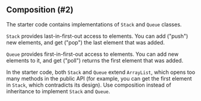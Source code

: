 ## Composition (#2)

The starter code contains implementations of `Stack` and `Queue` classes.

`Stack` provides last-in-first-out access to elements. You can add ("push")
new elements, and get ("pop") the last element that was added.

`Queue` provides first-in-first-out access to elements. You can add new
elements to it, and get ("poll") returns the first element that was added.

In the starter code, both `Stack` and `Queue` extend `ArrayList`, which opens
too many methods in the public API (for example, you can get the first element
in `Stack`, which contradicts its design). Use composition instead of
inheritance to implement `Stack` and `Queue`.
